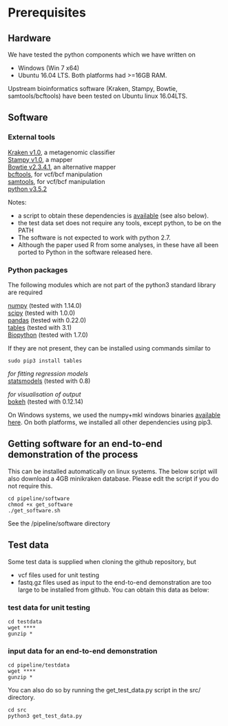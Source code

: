 # Prerequisites

## Hardware
We have tested the python components which we have written on
* Windows (Win 7 x64)
* Ubuntu 16.04 LTS.
Both platforms had >=16GB RAM. 

Upstream bioinformatics software (Kraken, Stampy, Bowtie, samtools/bcftools) have been tested on Ubuntu linux 16.04LTS.

## Software
### External tools
[Kraken v1.0](https://ccb.jhu.edu/software/kraken/), a metagenomic classifier  
[Stampy v1.0](http://www.well.ox.ac.uk/project-stampy), a mapper  
[Bowtie v2.3.4.1](https://sourceforge.net/projects/bowtie-bio/files/bowtie2/2.3.4.1), an alternative mapper  
[bcftools](http://www.htslib.org/doc/bcftools.html), for vcf/bcf manipulation   
[samtools](http://www.htslib.org/doc/samtools.html), for vcf/bcf manipulation  
[python v3.5.2](https://www.python.org/downloads/)

Notes:  
* a script to obtain these dependencies is [available](../pipeline/get_software.sh) (see also below).
* the test data set does not require any tools, except python, to be on the PATH
* The software is not expected to work with python 2.7.
* Although the paper used R from some analyses, in these have all been ported to Python in the software released here.

### Python packages
The following modules which are not part of the python3 standard library are required

[numpy](http://www.numpy.org/) (tested with 1.14.0)  
[scipy](https://www.scipy.org/) (tested with 1.0.0)  
[pandas](https://pandas.pydata.org/) (tested with 0.22.0)  
[tables](https://www.pytables.org/) (tested with 3.1)  
[Biopython](http://biopython.org/) (tested with 1.7.0)

If they are not present, they can be installed using commands similar to
```
sudo pip3 install tables
```

*for fitting regression models*  
[statsmodels](http://www.statsmodels.org/stable/index.html) (tested with 0.8)

*for visualisation of output*  
[bokeh](https://bokeh.pydata.org/en/latest/) (tested with 0.12.14)

On Windows systems, we used the numpy+mkl windows binaries [available here](https://www.lfd.uci.edu/~gohlke/pythonlibs/).
On both platforms, we installed all other dependencies using pip3.

## Getting software for an end-to-end demonstration of the process
This can be installed automatically on linux systems.  The below script will also download a 4GB minikraken database.  Please edit the script if you do not require this.
```
cd pipeline/software
chmod +x get_software
./get_software.sh
```

See the /pipeline/software directory
## Test data
Some test data is supplied when cloning the github repository, but 
* vcf files used for unit testing
* fastq.gz files used as input to the end-to-end demonstration
  are too large to be installed from github.
You can obtain this data as below:

### test data for unit testing
```
cd testdata
wget ****
gunzip *
```

### input data for an end-to-end demonstration
```
cd pipeline/testdata
wget ****
gunzip *

```
You can also do so by running the get_test_data.py script in the src/ directory.

```
cd src
python3 get_test_data.py
```
